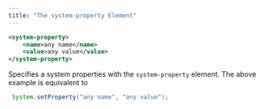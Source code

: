 ```yaml
---
title: "The system-property Element"
---
```


```xml
<system-property>
    <name>any name</name>
    <value>any value</value>
</system-property>
```

Specifies a system properties with the `system-property` element. The
above example is equivalent to

```java
 System.setProperty("any name", "any value");
```

#
